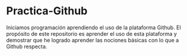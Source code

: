 # Practica-Github
Iniciamos programación aprendiendo el uso de la plataforma Github.
El propósito de este repositorio es aprender el uso de esta plataforma y demostrar que he logrado aprender las nociones básicas con lo que a Github respecta.
